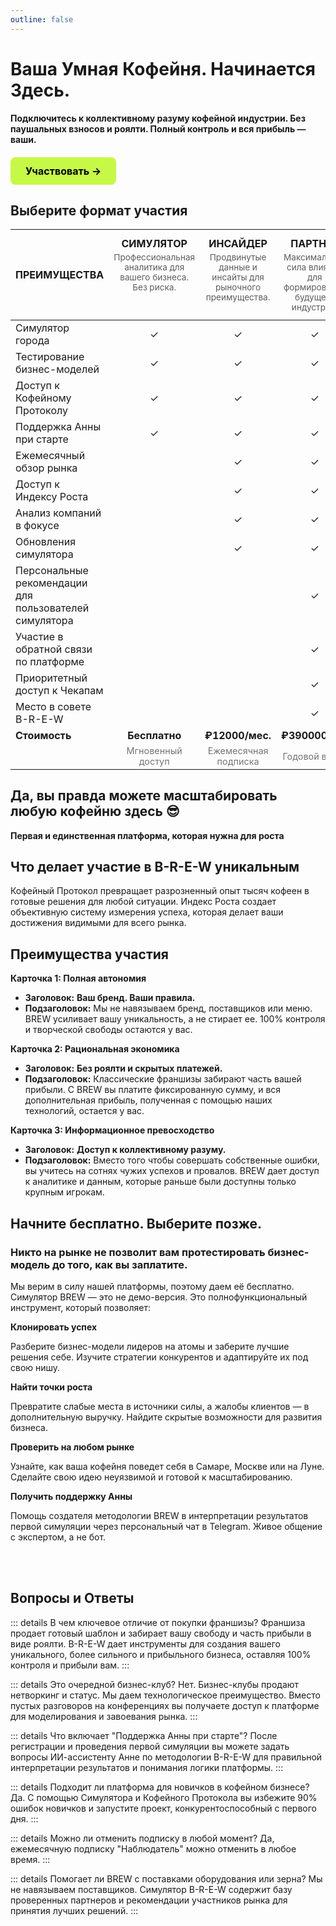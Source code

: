 ```yaml
---
outline: false
---
```


# Ваша Умная Кофейня. Начинается Здесь.

**Подключитесь к коллективному разуму кофейной индустрии. Без паушальных взносов и роялти. Полный контроль и вся прибыль — ваши.**

<div class="start-button-container">
  <a href="/radar/overview" class="btn btn-primary"  rel="noopener noreferrer">Участвовать →</a>
</div>

## Выберите формат участия

<table>
  <thead>
    <tr style="background-color: var(--vp-c-bg-soft);">
      <th style="text-transform: uppercase; color: var(--vp-c-text-1);">Преимущества</th>
      <th style="text-align: center; vertical-align: top; padding-top: 12px; padding-bottom: 12px;">
        <span style="text-transform: uppercase; color: var(--vp-c-text-1);">Симулятор</span>
        <span style="display: block; margin-top: 4px; font-size: 0.85em; font-weight: normal; opacity: 0.7; text-transform: none;">Профессиональная аналитика для вашего бизнеса. Без риска.</span>
      </th>
      <th style="text-align: center; vertical-align: top; padding-top: 12px; padding-bottom: 12px;">
        <span style="text-transform: uppercase; color: var(--vp-c-text-1);">Инсайдер</span>
        <span style="display: block; margin-top: 4px; font-size: 0.85em; font-weight: normal; opacity: 0.7; text-transform: none;">Продвинутые данные и инсайты для рыночного преимущества.</span>
      </th>
      <th style="text-align: center; vertical-align: top; padding-top: 12px; padding-bottom: 12px;">
        <span style="text-transform: uppercase; color: var(--vp-c-text-1);">Партнёр</span>
        <span style="display: block; margin-top: 4px; font-size: 0.85em; font-weight: normal; opacity: 0.7; text-transform: none;">Максимальная сила влияния для формирования будущего индустрии.</span>
      </th>
    </tr>
  </thead>
  <tbody>
    <tr style="background-color: var(--vp-c-bg);">
      <td>Симулятор города</td>
      <td style="text-align: center;">✓</td>
      <td style="text-align: center;">✓</td>
      <td style="text-align: center;">✓</td>
    </tr>
    <tr style="background-color: var(--vp-c-bg);">
      <td>Тестирование бизнес-моделей</td>
      <td style="text-align: center;">✓</td>
      <td style="text-align: center;">✓</td>
      <td style="text-align: center;">✓</td>
    </tr>
    <tr style="background-color: var(--vp-c-bg);">
      <td>Доступ к Кофейному Протоколу</td>
      <td style="text-align: center;">✓</td>
      <td style="text-align: center;">✓</td>
      <td style="text-align: center;">✓</td>
    </tr>
    <tr style="background-color: var(--vp-c-bg);">
      <td>Поддержка Анны при старте</td>
      <td style="text-align: center;">✓</td>
      <td style="text-align: center;">✓</td>
      <td style="text-align: center;">✓</td>
    </tr>
    <tr style="background-color: var(--vp-c-bg);">
      <td>Ежемесячный обзор рынка</td>
      <td style="text-align: center;"></td>
      <td style="text-align: center;">✓</td>
      <td style="text-align: center;">✓</td>
    </tr>
    <tr style="background-color: var(--vp-c-bg);">
      <td>Доступ к Индексу Роста</td>
      <td style="text-align: center;"></td>
      <td style="text-align: center;">✓</td>
      <td style="text-align: center;">✓</td>
    </tr>
    <tr style="background-color: var(--vp-c-bg);">
      <td>Анализ компаний в фокусе</td>
      <td style="text-align: center;"></td>
      <td style="text-align: center;">✓</td>
      <td style="text-align: center;">✓</td>
    </tr>
    <tr style="background-color: var(--vp-c-bg);">
      <td>Обновления симулятора</td>
      <td style="text-align: center;"></td>
      <td style="text-align: center;">✓</td>
      <td style="text-align: center;">✓</td>
    </tr>
    <tr style="background-color: var(--vp-c-bg);">
      <td>Персональные рекомендации для пользователей симулятора</td>
      <td style="text-align: center;"></td>
      <td style="text-align: center;"></td>
      <td style="text-align: center;">✓</td>
    </tr>
    <tr style="background-color: var(--vp-c-bg);">
      <td>Участие в обратной связи по платформе</td>
      <td style="text-align: center;"></td>
      <td style="text-align: center;"></td>
      <td style="text-align: center;">✓</td>
    </tr>
    <tr style="background-color: var(--vp-c-bg);">
      <td>Приоритетный доступ к Чекапам</td>
      <td style="text-align: center;"></td>
      <td style="text-align: center;"></td>
      <td style="text-align: center;">✓</td>
    </tr>
    <tr style="background-color: var(--vp-c-bg);">
      <td>Место в совете B-R-E-W</td>
      <td style="text-align: center;"></td>
      <td style="text-align: center;"></td>
      <td style="text-align: center;">✓</td>
    </tr>
    <tr style="background-color: var(--vp-c-bg-soft);">
      <td><strong>Стоимость</strong></td>
      <td style="text-align: center; white-space: nowrap;"><strong>Бесплатно</strong></td>
      <td style="text-align: center; white-space: nowrap;"><strong>₽12000/мес.</strong></td>
      <td style="text-align: center; white-space: nowrap;"><strong>₽390000/год</strong></td>
    </tr>
    <tr style="background-color: var(--vp-c-bg);">
      <td></td>
      <td style="text-align: center; font-size: 0.9em; opacity: 0.6;">Мгновенный доступ</td>
      <td style="text-align: center; font-size: 0.9em; opacity: 0.6;">Ежемесячная подписка</td>
      <td style="text-align: center; font-size: 0.9em; opacity: 0.6;">Годовой взнос</td>
    </tr>
  </tbody>
</table>


## Да, вы правда можете масштабировать любую кофейню здесь 😎

**Первая и единственная платформа, которая нужна для роста**

<FeaturesGrid />
  

## Что делает участие в B-R-E-W уникальным

Кофейный Протокол превращает разрозненный опыт тысяч кофеен в готовые решения для любой ситуации. Индекс Роста создает объективную систему измерения успеха, которая делает ваши достижения видимыми для всего рынка.

<InstrumentsGrid />

## Преимущества участия

**Карточка 1: Полная автономия**

- **Заголовок:** **Ваш бренд. Ваши правила.**
- **Подзаголовок:** Мы не навязываем бренд, поставщиков или меню. BREW усиливает вашу уникальность, а не стирает ее. 100% контроля и творческой свободы остаются у вас.

**Карточка 2: Рациональная экономика**

- **Заголовок:** **Без роялти и скрытых платежей.**
- **Подзаголовок:** Классические франшизы забирают часть вашей прибыли. С BREW вы платите фиксированную сумму, и вся дополнительная прибыль, полученная с помощью наших технологий, остается у вас.

**Карточка 3: Информационное превосходство**

- **Заголовок:** **Доступ к коллективному разуму.**
- **Подзаголовок:** Вместо того чтобы совершать собственные ошибки, вы учитесь на сотнях чужих успехов и провалов. BREW дает доступ к аналитике и данным, которые раньше были доступны только крупным игрокам.


## **Начните бесплатно. Выберите позже.**

### Никто на рынке не позволит вам протестировать бизнес-модель до того, как вы заплатите.

Мы верим в силу нашей платформы, поэтому даем её бесплатно. Симулятор BREW — это не демо-версия. Это полнофункциональный инструмент, который позволяет:

  

**Клонировать успех**

Разберите бизнес-модели лидеров на атомы и заберите лучшие решения себе. Изучите стратегии конкурентов и адаптируйте их под свою нишу.

  

**Найти точки роста**

Превратите слабые места в источники силы, а жалобы клиентов — в дополнительную выручку. Найдите скрытые возможности для развития бизнеса.

  

**Проверить на любом рынке**

Узнайте, как ваша кофейня поведет себя в Самаре, Москве или на Луне. Сделайте свою идею неуязвимой и готовой к масштабированию.

  

**Получить поддержку Анны**

Помощь создателя методологии BREW в интерпретации результатов первой симуляции через персональный чат в Telegram. Живое общение с экспертом, а не бот.

  

<br>

<br>


  

## Вопросы и Ответы

::: details В чем ключевое отличие от покупки франшизы?
Франшиза продает готовый шаблон и забирает вашу свободу и часть прибыли в виде роялти. B-R-E-W дает инструменты для создания вашего уникального, более сильного и прибыльного бизнеса, оставляя 100% контроля и прибыли вам.
:::

::: details Это очередной бизнес-клуб?
Нет. Бизнес-клубы продают нетворкинг и статус. Мы даем технологическое преимущество. Вместо пустых разговоров на конференциях вы получаете доступ к платформе для моделирования и завоевания рынка.
:::

::: details Что включает "Поддержка Анны при старте"?
После регистрации и проведения первой симуляции вы можете задать вопросы ИИ-ассистенту Анне по методологии B-R-E-W для правильной интерпретации результатов и понимания логики платформы.
:::

::: details Подходит ли платформа для новичков в кофейном бизнесе?
Да. С помощью Симулятора и Кофейного Протокола вы избежите 90% ошибок новичков и запустите проект, конкурентоспособный с первого дня.
:::

::: details Можно ли отменить подписку в любой момент?
Да, ежемесячную подписку "Наблюдатель" можно отменить в любое время.
:::

::: details Помогает ли BREW с поставками оборудования или зерна?
Мы не навязываем поставщиков. Симулятор B-R-E-W содержит базу проверенных партнеров и рекомендации участников рынка для принятия лучших решений.
:::

<style>
/* --- ОБЩИЕ СТИЛИ ДЛЯ ВСЕХ КНОПОК --- */
.btn {
  display: inline-block;
  padding: 12px 24px;
  border-radius: 8px;
  font-weight: 700;
  font-size: 16px;
  text-align: center;
  text-decoration: none;
  transition: all 0.3s ease;
  cursor: pointer;
  border: none;
  margin: 10px 0;
}

.btn:hover {
  transform: translateY(-2px);
  text-decoration: none !important;
}

/* --- СТИЛЬ ОСНОВНОЙ КНОПКИ (ЯРКАЯ) --- */
.btn-primary {
  background-color: #C5F946; /* Яркий лаймовый */
  color: #000 !important;
}

.btn-primary:hover {
  background-color: #347b6c; /* Темный при наведении */
  color: white !important;
}

/* --- Контейнер для отдельной кнопки --- */
.start-button-container {
  margin: 20px 0;
  text-align: left;
}

.start-button-container .btn {
  display: inline-block;
  margin: 0;
}
</style>

